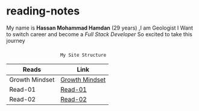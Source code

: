 # reading-notes



My name is **Hassan Mohammad Hamdan** (29 years) ,I am Geologist 
I Want to switch career and become a *Full Stack Developer*
So excited to take this journey 

### 

``` 
                    My Site Structure
 ``` 


Reads | Link
------------ | -------------
Growth Mindset | [Growth Mindset](Growth)
Read-01 | [Read-01](Read-01)
Read-02 | [Read-02](Read-02)



 


